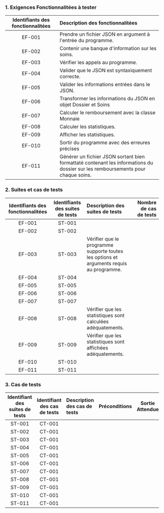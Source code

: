 ### 1. Exigences Fonctionnalitées à tester

| Identifiants des fonctionnalitées | Description des fonctionnalitées |
| :------------------: | :---------------------------------------|
| EF-001 | Prendre un fichier JSON en argument à l'entrée du programme.|
| EF-002 | Contenir une banque d'information sur les soins.|
| EF-003 | Vérifier les appels au programme. |
| EF-004 | Valider que le JSON est syntaxiquement correcte.|
| EF-005 | Valider les informations entrées dans le JSON.|
| EF-006 | Transformer les informations du JSON en objet Dossier et Soins|
| EF-007 | Calculer le remboursement avec la classe Monnaie |
| EF-008 | Calculer les statistiques. |
| EF-009 | Afficher les statistiques. |
| EF-010 | Sortir du programme avec des erreures précises|
| EF-011 | Générer un fichier JSON sortant bien formattaté contenant les informations du dossier sur les remboursements pour chaque soins. |

### 2. Suites et cas de tests
|Identifiants des fonctionnalitées|Identifiants des suites de tests|Description des suites de tests|Nombre de cas de tests|
|:--------------------:|:-----------------:|:-------------------------------------|------:|
| EF-001 | ST-001 | | |
| EF-002 | ST-002 | | |
| EF-003 | ST-003 | Vérifier que le programme supporte toutes les options et arguments requis au programme. | |
| EF-004 | ST-004 | | |
| EF-005 | ST-005 | | |
| EF-006 | ST-006 | | |
| EF-007 | ST-007 | | |
| EF-008 | ST-008 | Vérifier que les statistiques sont calculées adéquatements. | |
| EF-009 | ST-009 | Vérifier que les statistiques sont affichées adéquatements. | |
| EF-010 | ST-010 | | |
| EF-011 | ST-011 | | |

### 3. Cas de tests
|Identifiant des suites de tests|Identifiant des cas de tests|Description des cas de tests|Préconditions|Sortie Attendue|Priorité|
|:-----------:|:---------:|:------------------------------|:---------------|:------:|:----------:|
|ST-001|CT-001| | | | |
|ST-002|CT-001| | | | |
|ST-003|CT-001| | | | |
|ST-004|CT-001| | | | |
|ST-005|CT-001| | | | |
|ST-006|CT-001| | | | |
|ST-007|CT-001| | | | |
|ST-008|CT-001| | | | |
|ST-009|CT-001| | | | |
|ST-010|CT-001| | | | |
|ST-011|CT-001| | | | |